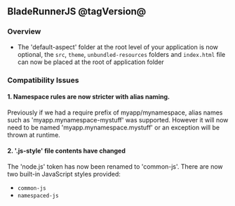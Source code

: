 ## BladeRunnerJS @tagVersion@

### Overview

- The 'default-aspect' folder at the root level of your application is now optional, the `src`, `theme`, `unbundled-resources` folders and `index.html` file can now be placed at the root of application folder

### Compatibility Issues

#### 1. Namespace rules are now stricter with alias naming.

Previously if we had a require prefix of myapp/mynamespace, alias names such as 'myapp.mynamespace-mystuff' was supported. However it 
will now need to be named 'myapp.mynamespace.mystuff' or an exception will be thrown at runtime.

#### 2. '.js-style' file contents have changed
The 'node.js' token has now been renamed to 'common-js'. There are now two built-in JavaScript styles provided:

  * `common-js`
  * `namespaced-js`